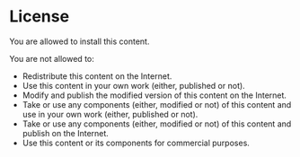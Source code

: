 # License

You are allowed to install this content.

You are not allowed to:

- Redistribute this content on the Internet.
- Use this content in your own work (either, published or not).
- Modify and publish the modified version of this content on the Internet.
- Take or use any components (either, modified or not) of this content and use in your own work (either, published or not).
- Take or use any components (either, modified or not) of this content and publish on the Internet.
- Use this content or its components for commercial purposes.